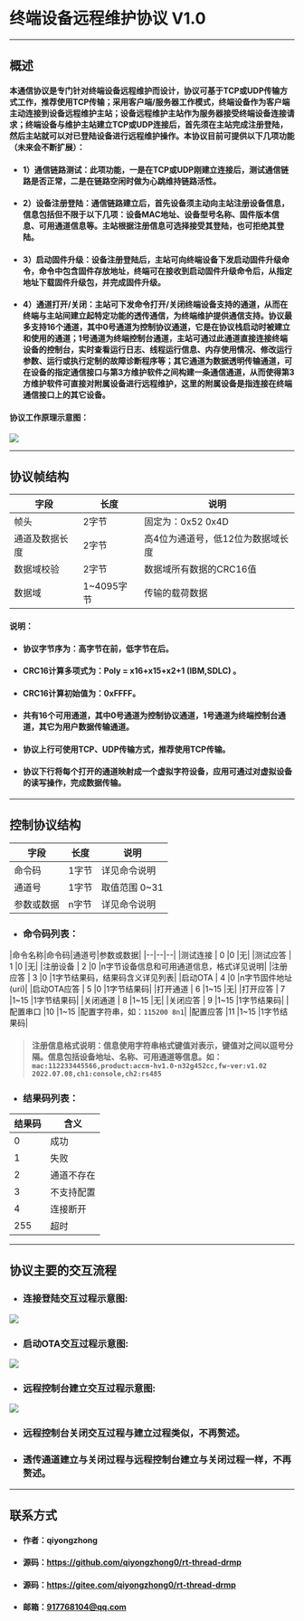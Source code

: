 ﻿# 终端设备远程维护协议 V1.0
----------


## 概述

#### 本通信协议是专门针对终端设备远程维护而设计，协议可基于TCP或UDP传输方式工作，推荐使用TCP传输；采用客户端/服务器工作模式，终端设备作为客户端主动连接到设备远程维护主站；设备远程维护主站作为服务器接受终端设备连接请求；终端设备与维护主站建立TCP或UDP连接后，首先须在主站完成注册登陆，然后主站就可以对已登陆设备进行远程维护操作。本协议目前可提供以下几项功能（未来会不断扩展）：

- #### 1）通信链路测试：此项功能，一是在TCP或UDP刚建立连接后，测试通信链路是否正常，二是在链路空闲时做为心跳维持链路活性。
- #### 2）设备注册登陆：通信链路建立后，首先设备须主动向主站注册设备信息，信息包括但不限于以下几项：设备MAC地址、设备型号名称、固件版本信息、可用通道信息等。主站根据注册信息可选择接受其登陆，也可拒绝其登陆。
- #### 3）启动固件升级：设备注册登陆后，主站可向终端设备下发启动固件升级命令，命令中包含固件存放地址，终端可在接收到启动固件升级命令后，从指定地址下载固件升级包，并完成固件升级。
- #### 4）通道打开/关闭：主站可下发命令打开/关闭终端设备支持的通道，从而在终端与主站间建立起特定功能的透传通信，为终端维护提供通信支持。协议最多支持16个通道，其中0号通道为控制协议通道，它是在协议栈启动时被建立和使用的通道；1号通道为终端控制台通道，主站可通过此通道直接连接终端设备的控制台，实时查看运行日志、线程运行信息、内存使用情况、修改运行参数、运行或执行定制的故障诊断程序等；其它通道为数据透明传输通道，可在设备的指定通信接口与第3方维护软件之间构建一条通信通道，从而使得第3方维护软件可直接对附属设备进行远程维护，这里的附属设备是指连接在终端通信接口上的其它设备。

#### 协议工作原理示意图：
![](figures/tu01.jpg)

----------


## 协议帧结构

|字段|长度|说明|
|--|--|--|
|帧头|2字节|固定为：0x52 0x4D|
|通道及数据长度|2字节|高4位为通道号，低12位为数据域长度|
|数据域校验|2字节|数据域所有数据的CRC16值|
|数据域|1~4095字节|传输的载荷数据|

#### 说明：
- #### 协议字节序为：高字节在前，低字节在后。
- #### CRC16计算多项式为：Poly = x16+x15+x2+1 (IBM,SDLC) 。
- #### CRC16计算初始值为：0xFFFF。
- #### 共有16个可用通道，其中0号通道为控制协议通道，1号通道为终端控制台通道，其它为用户数据传输通道。
- #### 协议上行可使用TCP、UDP传输方式，推荐使用TCP传输。
- #### 协议下行将每个打开的通道映射成一个虚拟字符设备，应用可通过对虚拟设备的读写操作，完成数据传输。

----------


## 控制协议结构

|字段|长度|说明|
|--|--|--|
|命令码|1字节|详见命令说明|
|通道号|1字节|取值范围 0~31|
|参数或数据|n字节|详见命令说明|

- ### 命令码列表：

|命令名称|命令码|通道号|参数或数据|
|--|--|--|
|测试连接        |  0 |0         |无|
|测试应答        |  1 |0         |无|
|注册设备        |  2 |0         |n字节设备信息和可用通道信息，格式详见说明|
|注册应答        |  3 |0         |1字节结果码，结果码含义详见列表|
|启动OTA        |  4 |0         |n字节固件地址(uri)|
|启动OTA应答     |  5 |0         |1字节结果码|
|打开通道        |  6 |1~15 |无|
|打开应答        |  7 |1~15 |1字节结果码|
|关闭通道        |  8 |1~15 |无|
|关闭应答        |  9 |1~15 |1字节结果码|
|配置串口        |10 |1~15 |配置字符串，如：`115200 8n1`|
|配置应答        |11 |1~15 |1字节结果码|

> #### 注册信息格式说明：信息使用字符串格式键值对表示，键值对之间以逗号分隔。信息包括设备地址、名称、可用通道等信息。如：`mac:112233445566,product:accm-hv1.0-n32g452cc,fw-ver:v1.02 2022.07.08,ch1:console,ch2:rs485`

- ### 结果码列表：

|结果码|含义|
|--|--|
|  0   |成功|
|  1   |失败|
|  2   |通道不存在|
|  3   |不支持配置|
|  4   |连接断开|
|  255 |超时|

----------


## 协议主要的交互流程

- ### 连接登陆交互过程示意图:
![](figures/tu02.jpg)

- ### 启动OTA交互过程示意图:
![](figures/tu03.jpg)

- ### 远程控制台建立交互过程示意图:
![](figures/tu04.jpg)

- ### 远程控制台关闭交互过程与建立过程类似，不再赘述。
- ### 透传通道建立与关闭过程与远程控制台建立与关闭过程一样，不再赘述。

----------


## 联系方式

- #### 作者：qiyongzhong
- #### 源码：https://github.com/qiyongzhong0/rt-thread-drmp
- #### 源码：https://gitee.com/qiyongzhong0/rt-thread-drmp
- #### 邮箱：917768104@qq.com

